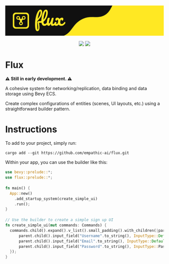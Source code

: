 <p align="center">
    <img src="splash.png" alt="Splash">
</p>
<div align="center">
    <a href="https://www.rust-lang.org"><img height=30em src="https://img.shields.io/badge/Rust-%2320232a?style=for-the-badge&logo=rust&logoColor=red&color=141414"></a>
    <a href="https://bevyengine.org"><img height=30em src="https://img.shields.io/badge/Bevy-%2320232a?style=for-the-badge&logo=bevy&logoColor=white&color=141414"></a>
</div>

# Flux

**⚠️ Still in early development. ⚠️**

A cohesive system for networking/replication, data binding and data storage using Bevy ECS.

Create complex configurations of entities (scenes, UI layouts, etc.) using a straightforward builder pattern.

# Instructions

To add to your project, simply run:

```
cargo add --git https://github.com/empathic-ai/flux.git
```

Within your app, you can use the builder like this:

```Rust
use bevy::prelude::*;
use flux::prelude::*;

fn main() {
  App::new()
    .add_startup_system(create_simple_ui)
    .run();
}

// Use the builder to create a simple sign up UI
fn create_simple_ui(mut commands: Commands) {
  commands.child().expand().v_list().small_padding().with_children(|parent| {
      parent.child().input_field("Username".to_string(), InputType::Default);
      parent.child().input_field("Email".to_string(), InputType::Default);
      parent.child().input_field("Password".to_string(), InputType::Password);
  });
}
```
